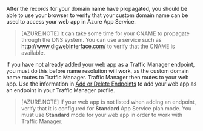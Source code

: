 After the records for your domain name have propagated, you should be able to use your browser to verify that your custom domain name can be used to access your web app in Azure App Service.

> [AZURE.NOTE] It can take some time for your CNAME to propagate through the DNS system. You can use a service such as <a href="http://www.digwebinterface.com/">http://www.digwebinterface.com/</a> to verify that the CNAME is available.

If you have not already added your web app as a Traffic Manager endpoint, you must do this before name resolution will work, as the custom domain name routes to Traffic Manager. Traffic Manager then routes to your web app. Use the information in [Add or Delete Endpoints](http://msdn.microsoft.com/library/windowsazure/hh744839.aspx) to add your web app as an endpoint in your Traffic Manager profile.

> [AZURE.NOTE] If your web app is not listed when adding an endpoint, verify that it is configured for **Standard** App Service plan mode. You must use **Standard** mode for your web app in order to work with Traffic Manager.